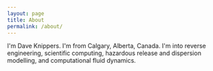 ```yaml
---
layout: page
title: About
permalink: /about/
---
```


I'm Dave Knippers. I'm from Calgary, Alberta, Canada. I'm into reverse engineering, scientific computing, hazardous release and dispersion modelling, and computational fluid dynamics.
